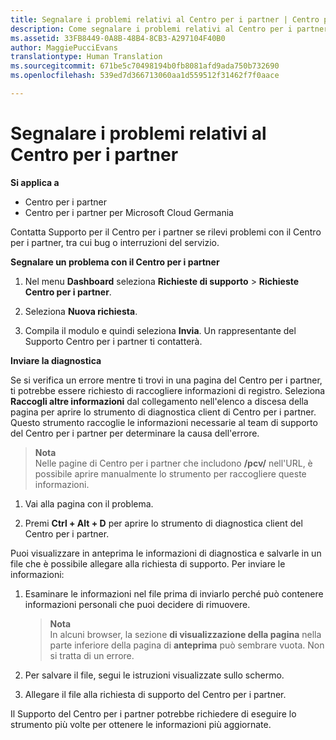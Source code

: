 ```yaml
---
title: Segnalare i problemi relativi al Centro per i partner | Centro per i partner
description: Come segnalare i problemi relativi al Centro per i partner e raccogliere informazioni di diagnostica per il nostro team di supporto.
ms.assetid: 33FB8449-0A8B-48B4-8CB3-A297104F40B0
author: MaggiePucciEvans
translationtype: Human Translation
ms.sourcegitcommit: 671be5c70498194b0fb8081afd9ada750b732690
ms.openlocfilehash: 539ed7d366713060aa1d559512f31462f7f0aace

---
```


# Segnalare i problemi relativi al Centro per i partner

**Si applica a**

-  Centro per i partner
-  Centro per i partner per Microsoft Cloud Germania

Contatta Supporto per il Centro per i partner se rilevi problemi con il Centro per i partner, tra cui bug o interruzioni del servizio.

**Segnalare un problema con il Centro per i partner**

1.  Nel menu **Dashboard** seleziona **Richieste di supporto** &gt; **Richieste Centro per i partner**.

2.  Seleziona **Nuova richiesta**.

3.  Compila il modulo e quindi seleziona **Invia**. Un rappresentante del Supporto Centro per i partner ti contatterà.

**Inviare la diagnostica**

Se si verifica un errore mentre ti trovi in una pagina del Centro per i partner, ti potrebbe essere richiesto di raccogliere informazioni di registro. Seleziona **Raccogli altre informazioni** dal collegamento nell'elenco a discesa della pagina per aprire lo strumento di diagnostica client di Centro per i partner. Questo strumento raccoglie le informazioni necessarie al team di supporto del Centro per i partner per determinare la causa dell'errore. 

>**Nota**<br>
Nelle pagine di Centro per i partner che includono **/pcv/** nell'URL, è possibile aprire manualmente lo strumento per raccogliere queste informazioni.

1.  Vai alla pagina con il problema.

2.  Premi **Ctrl + Alt + D** per aprire lo strumento di diagnostica client del Centro per i partner.

Puoi visualizzare in anteprima le informazioni di diagnostica e salvarle in un file che è possibile allegare alla richiesta di supporto. Per inviare le informazioni:

1.  Esaminare le informazioni nel file prima di inviarlo perché può contenere informazioni personali che puoi decidere di rimuovere. 

    >**Nota**<br>
    In alcuni browser, la sezione **di visualizzazione della pagina** nella parte inferiore della pagina di **anteprima** può sembrare vuota. Non si tratta di un errore.

2.  Per salvare il file, segui le istruzioni visualizzate sullo schermo.

3.  Allegare il file alla richiesta di supporto del Centro per i partner.

Il Supporto del Centro per i partner potrebbe richiedere di eseguire lo strumento più volte per ottenere le informazioni più aggiornate.




<!--HONumber=Jan17_HO3-->


